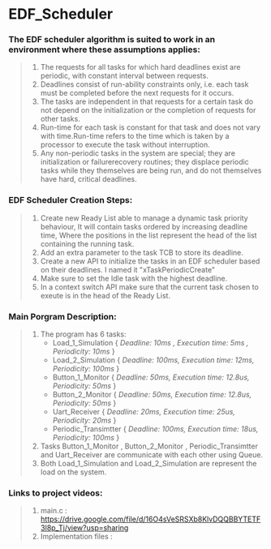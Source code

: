 # EDF_Scheduler 
### The EDF scheduler algorithm is suited to work in an environment where these assumptions applies:
  > 1) The requests for all tasks for which hard deadlines exist are periodic, with constant interval between requests.
  > 2) Deadlines consist of run-ability constraints only, i.e. each task must be completed before the next requests for it occurs.
  > 3) The tasks are independent in that requests for a certain task do not depend on the initialization or the completion of requests for other tasks.
  > 4) Run-time for each task is constant for that task and does not vary with time.Run-time refers to the time which is taken by a processor to execute the task without interruption.
  > 5) Any non-periodic tasks in the system are special; they are initialization or failurerecovery routines; they displace periodic tasks while they themselves are being run, and do not themselves have hard, critical deadlines.
### EDF Scheduler Creation Steps:
  > 1) Create new Ready List able to manage a dynamic task priority behaviour, It will contain tasks ordered by increasing deadline time, Where the positions in the list represent the head of the list containing the running task.
  > 2) Add an extra parameter to the task TCB to store its deadline.
  > 3) Create a new API to initialize the tasks in an EDF scheduler based on their deadlines. I named it "xTaskPeriodicCreate"
  > 4) Make sure to set the Idle task with the highest deadline.
  > 5) In a context switch API make sure that the current task chosen to exeute is in the head of the Ready List.
### Main Porgram Description:
  > 1) The program has 6 tasks:
  >    - Load_1_Simulation { _Deadline: 10ms , Execution time: 5ms , Periodicity: 10ms_ }
  >    - Load_2_Simulation { _Deadline: 100ms, Execution time: 12ms, Periodicity: 100ms_ }
  >    - Button_1_Monitor { _Deadline: 50ms, Execution time: 12.8us, Periodicity: 50ms_ }
  >    - Button_2_Monitor { _Deadline: 50ms, Execution time: 12.8us, Periodicity: 50ms_ }
  >    - Uart_Receiver { _Deadline: 20ms, Execution time: 25us, Periodicity: 20ms_ }
  >    - Periodic_Transimtter { _Deadline: 100ms, Execution time: 18us, Periodicity: 100ms_ }
  > 2) Tasks Button_1_Monitor , Button_2_Monitor , Periodic_Transimtter and Uart_Receiver are communicate with each other using Queue.
  > 3) Both Load_1_Simulation and Load_2_Simulation are represent the load on the system.
### Links to project videos:
  > 1) main.c : https://drive.google.com/file/d/16O4sVeSRSXb8KlvDQQBBYTETF3l8p_Tj/view?usp=sharing
  > 2) Implementation files :
